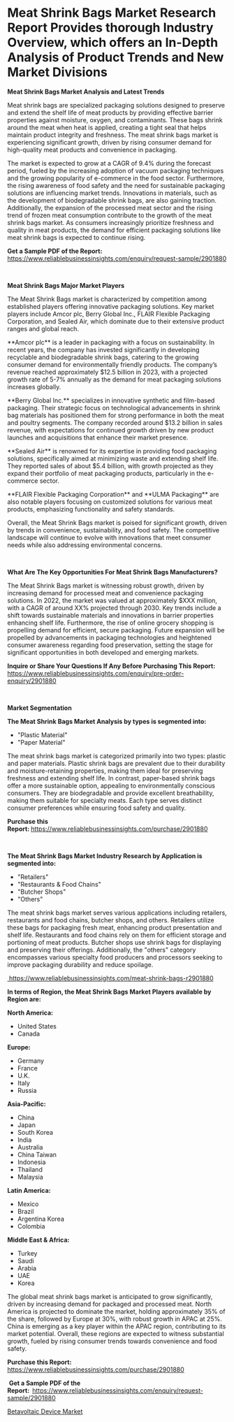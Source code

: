 <p><h1>Meat Shrink Bags Market Research Report Provides thorough Industry Overview, which offers an In-Depth Analysis of Product Trends and New Market Divisions</h1></p><p><strong>Meat Shrink Bags Market Analysis and Latest Trends</strong></p>
<p><p>Meat shrink bags are specialized packaging solutions designed to preserve and extend the shelf life of meat products by providing effective barrier properties against moisture, oxygen, and contaminants. These bags shrink around the meat when heat is applied, creating a tight seal that helps maintain product integrity and freshness. The meat shrink bags market is experiencing significant growth, driven by rising consumer demand for high-quality meat products and convenience in packaging.</p><p>The market is expected to grow at a CAGR of 9.4% during the forecast period, fueled by the increasing adoption of vacuum packaging techniques and the growing popularity of e-commerce in the food sector. Furthermore, the rising awareness of food safety and the need for sustainable packaging solutions are influencing market trends. Innovations in materials, such as the development of biodegradable shrink bags, are also gaining traction. Additionally, the expansion of the processed meat sector and the rising trend of frozen meat consumption contribute to the growth of the meat shrink bags market. As consumers increasingly prioritize freshness and quality in meat products, the demand for efficient packaging solutions like meat shrink bags is expected to continue rising.</p></p>
<p><strong>Get a Sample PDF of the Report:&nbsp;</strong> <a href="https://www.reliablebusinessinsights.com/enquiry/request-sample/2901880?utm_campaign=2534&utm_medium=2&utm_source=Github&utm_content=ia&utm_term=16032025&utm_id=meat-shrink-bags">https://www.reliablebusinessinsights.com/enquiry/request-sample/2901880</a></p>
<p>&nbsp;</p>
<p><strong>Meat Shrink Bags Major Market Players</strong></p>
<p><p>The Meat Shrink Bags market is characterized by competition among established players offering innovative packaging solutions. Key market players include Amcor plc, Berry Global Inc., FLAIR Flexible Packaging Corporation, and Sealed Air, which dominate due to their extensive product ranges and global reach.</p><p>**Amcor plc** is a leader in packaging with a focus on sustainability. In recent years, the company has invested significantly in developing recyclable and biodegradable shrink bags, catering to the growing consumer demand for environmentally friendly products. The company’s revenue reached approximately $12.5 billion in 2023, with a projected growth rate of 5-7% annually as the demand for meat packaging solutions increases globally.</p><p>**Berry Global Inc.** specializes in innovative synthetic and film-based packaging. Their strategic focus on technological advancements in shrink bag materials has positioned them for strong performance in both the meat and poultry segments. The company recorded around $13.2 billion in sales revenue, with expectations for continued growth driven by new product launches and acquisitions that enhance their market presence.</p><p>**Sealed Air** is renowned for its expertise in providing food packaging solutions, specifically aimed at minimizing waste and extending shelf life. They reported sales of about $5.4 billion, with growth projected as they expand their portfolio of meat packaging products, particularly in the e-commerce sector.</p><p>**FLAIR Flexible Packaging Corporation** and **ULMA Packaging** are also notable players focusing on customized solutions for various meat products, emphasizing functionality and safety standards.</p><p>Overall, the Meat Shrink Bags market is poised for significant growth, driven by trends in convenience, sustainability, and food safety. The competitive landscape will continue to evolve with innovations that meet consumer needs while also addressing environmental concerns.</p></p>
<p>&nbsp;</p>
<p><strong>What Are The Key Opportunities For Meat Shrink Bags Manufacturers?</strong></p>
<p><p>The Meat Shrink Bags market is witnessing robust growth, driven by increasing demand for processed meat and convenience packaging solutions. In 2022, the market was valued at approximately $XXX million, with a CAGR of around XX% projected through 2030. Key trends include a shift towards sustainable materials and innovations in barrier properties enhancing shelf life. Furthermore, the rise of online grocery shopping is propelling demand for efficient, secure packaging. Future expansion will be propelled by advancements in packaging technologies and heightened consumer awareness regarding food preservation, setting the stage for significant opportunities in both developed and emerging markets.</p></p>
<p><strong>Inquire or Share Your Questions If Any Before Purchasing This Report:</strong> <a href="https://www.reliablebusinessinsights.com/enquiry/pre-order-enquiry/2901880?utm_campaign=2534&utm_medium=2&utm_source=Github&utm_content=ia&utm_term=16032025&utm_id=meat-shrink-bags">https://www.reliablebusinessinsights.com/enquiry/pre-order-enquiry/2901880</a></p>
<p>&nbsp;</p>
<p><strong>Market Segmentation</strong></p>
<p><strong>The Meat Shrink Bags Market Analysis by types is segmented into:</strong></p>
<p><ul><li>"Plastic Material"</li><li>"Paper Material"</li></ul></p>
<p><p>The meat shrink bags market is categorized primarily into two types: plastic and paper materials. Plastic shrink bags are prevalent due to their durability and moisture-retaining properties, making them ideal for preserving freshness and extending shelf life. In contrast, paper-based shrink bags offer a more sustainable option, appealing to environmentally conscious consumers. They are biodegradable and provide excellent breathability, making them suitable for specialty meats. Each type serves distinct consumer preferences while ensuring food safety and quality.</p></p>
<p><strong>Purchase this Report:&nbsp;</strong><a href="https://www.reliablebusinessinsights.com/purchase/2901880?utm_campaign=2534&utm_medium=2&utm_source=Github&utm_content=ia&utm_term=16032025&utm_id=meat-shrink-bags">https://www.reliablebusinessinsights.com/purchase/2901880</a></p>
<p>&nbsp;</p>
<p><strong>The Meat Shrink Bags Market Industry Research by Application is segmented into:</strong></p>
<p><ul><li>"Retailers"</li><li>"Restaurants & Food Chains"</li><li>"Butcher Shops"</li><li>"Others"</li></ul></p>
<p><p>The meat shrink bags market serves various applications including retailers, restaurants and food chains, butcher shops, and others. Retailers utilize these bags for packaging fresh meat, enhancing product presentation and shelf life. Restaurants and food chains rely on them for efficient storage and portioning of meat products. Butcher shops use shrink bags for displaying and preserving their offerings. Additionally, the "others" category encompasses various specialty food producers and processors seeking to improve packaging durability and reduce spoilage.</p></p>
<p><a href="https://www.reliablebusinessinsights.com/meat-shrink-bags-r2901880?utm_campaign=2534&utm_medium=2&utm_source=Github&utm_content=ia&utm_term=16032025&utm_id=meat-shrink-bags">&nbsp;https://www.reliablebusinessinsights.com/meat-shrink-bags-r2901880</a></p>
<p><strong>In terms of Region, the Meat Shrink Bags Market Players available by Region are:</strong></p>
<p>
    <p> <strong> North America: </strong>
        <ul>
            <li>United States</li>
            <li>Canada</li>
        </ul>
        </p> 
    <p> <strong> Europe: </strong>
        <ul>
            <li>Germany</li>
            <li>France</li>
            <li>U.K.</li>
            <li>Italy</li>
            <li>Russia</li>
        </ul>
        </p> 
    <p> <strong> Asia-Pacific: </strong>
        <ul>
            <li>China</li>
            <li>Japan</li>
            <li>South Korea</li>
            <li>India</li>
            <li>Australia</li>
            <li>China Taiwan</li>
            <li>Indonesia</li>
            <li>Thailand</li>
            <li>Malaysia</li>
        </ul>
        </p> 
    <p> <strong> Latin America: </strong>
        <ul>
            <li>Mexico</li>
            <li>Brazil</li>
            <li>Argentina Korea</li>
            <li>Colombia</li>
        </ul>
        </p> 
    <p> <strong> Middle East & Africa: </strong>
        <ul>
            <li>Turkey</li>
            <li>Saudi</li>
            <li>Arabia</li>
            <li>UAE</li>
            <li>Korea</li>
        </ul>
    </p>
    </p>
<p><p>The global meat shrink bags market is anticipated to grow significantly, driven by increasing demand for packaged and processed meat. North America is projected to dominate the market, holding approximately 35% of the share, followed by Europe at 30%, with robust growth in APAC at 25%. China is emerging as a key player within the APAC region, contributing to its market potential. Overall, these regions are expected to witness substantial growth, fueled by rising consumer trends towards convenience and food safety.</p></p>
<p><strong>Purchase this Report: </strong><a href="https://www.reliablebusinessinsights.com/purchase/2901880?utm_campaign=2534&utm_medium=2&utm_source=Github&utm_content=ia&utm_term=16032025&utm_id=meat-shrink-bags">https://www.reliablebusinessinsights.com/purchase/2901880</a></p>
<p>&nbsp;<strong>Get a Sample PDF of the Report:&nbsp;&nbsp;</strong><a href="https://www.reliablebusinessinsights.com/enquiry/request-sample/2901880?utm_campaign=2534&utm_medium=2&utm_source=Github&utm_content=ia&utm_term=16032025&utm_id=meat-shrink-bags">https://www.reliablebusinessinsights.com/enquiry/request-sample/2901880</a></p>
<p><strong></strong></p>
<p><p><a href="https://github.com/bolalfredia7777/Market-Research-Report-List-1/blob/main/betavoltaic-device-market.md?utm_campaign=2534&utm_medium=2&utm_source=Github&utm_content=ia&utm_term=16032025&utm_id=meat-shrink-bags">Betavoltaic Device Market</a></p></p>